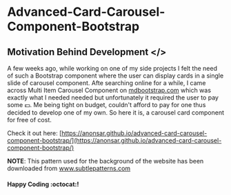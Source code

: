 # Advanced-Card-Carousel-Component-Bootstrap

## Motivation Behind Development </>

A few weeks ago, while working on one of my side projects I felt the need of such a Bootstrap component where the user can
display cards in a single slide of carousel component. Afte searching online for a while, I came across Multi Item Carousel
Component on [mdbootstrap.com](https://mdbootstrap.com/) which was exactly what I needed needed but unfortunately it required
the user to pay some :dollar:. Me being tight on budget, couldn't afford to pay for one thus decided to develop one of my own. So here it is, a carousel card component for free of cost.

Check it out here: [https://anonsar.github.io/advanced-card-carousel-component-bootstrap/](https://anonsar.github.io/advanced-card-carousel-component-bootstrap/)

**NOTE**: This pattern used for the background of the website has been downloaded from www.subtlepatterns.com 

#### Happy Coding :octocat:!
